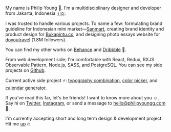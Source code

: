 My name is Philip Young 👋. I'm a multidisciplinary designer and developer from Jakarta, Indonesia 🇮🇩.

I was trusted to handle various projects. To name a few: formulating brand guideline for Indonesian mini market—[Sanmart](https://www.behance.net/gallery/17555133/Sanmart), creating brand identity and product design for [Bukapintu.co](https://www.bukapintu.co), and designing photo essays website for [doyoutravel](http://www.doyoutravelphoto.com) (1.8M followers).

You can find my other works on [Behance](https://www.behance.net/philipyoungg) and [Dribbble](https://dribbble.com/philipyoungg) 🙇.

From web development side; I'm comfortable with React, Redux, RXJS Observable Pattern, Node.js, SASS, and PostgreSQL. You can see my side projects on [Github](http://github.com/philipyoungg/).

Current active side project ⚡️: [typography combination](http://typography.philipyoungg.com), [color picker](http://color.philipyoungg.com), and [calendar generator](https://www.npmjs.com/package/@philipyoungg/calendar).

If you've read this far, let's be friends! I want to know more about you ☺️. Say hi on [Twitter](https://twitter.com/philipyoungg), [Instagram](https://www.instagram.com/philipyoungg), or send a message to [hello@philipyoungg.com](mailto:hello@philipyoungg.com?Subject=Hello!) 🙏.

I'm currently accepting short and long term design & development project. Hit me [up](/inquiry) 🔥.

